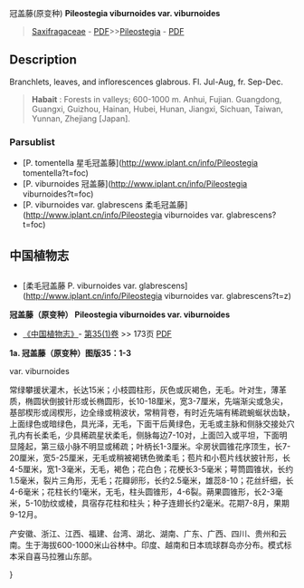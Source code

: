 冠盖藤(原变种) **Pileostegia viburnoides var. viburnoides**

> [Saxifragaceae](http://www.iplant.cn/info/Saxifragaceae?t=foc) - [PDF](http://www.iplant.cn/foc/pdf/Saxifragaceae.pdf)>>[Pileostegia](http://www.iplant.cn/info/Pileostegia?t=foc) - [PDF](http://www.iplant.cn/foc/pdf/Pileostegia.pdf)

## Description

Branchlets, leaves, and inflorescences glabrous. Fl. Jul-Aug, fr. Sep-Dec.

> **Habait** : 
> Forests in valleys; 600-1000 m. Anhui, Fujian. Guangdong, Guangxi, Guizhou, Hainan, Hubei, Hunan, Jiangxi, Sichuan, Taiwan, Yunnan, Zhejiang [Japan].


### Parsublist

* [P.  tomentella  星毛冠盖藤](http://www.iplant.cn/info/Pileostegia tomentella?t=foc)
* [P.  viburnoides  冠盖藤](http://www.iplant.cn/info/Pileostegia viburnoides?t=foc)
* [P.  viburnoides var. glabrescens  柔毛冠盖藤](http://www.iplant.cn/info/Pileostegia viburnoides var. glabrescens?t=foc)

## 中国植物志

## 
* [柔毛冠盖藤  P.  viburnoides var. glabrescens](http://www.iplant.cn/info/Pileostegia viburnoides var. glabrescens?t=z)

**冠盖藤（原变种） Pileostegia viburnoides var. viburnoides**

* [《中国植物志》](http://www.iplant.cn/frps)- [第35(1)卷](http://www.iplant.cn/frps/vol/35(1)) >> 173页 [PDF](http://www.iplant.cn/frps/pdf/35(1)/173.PDF)

**1a. 冠盖藤（原变种）图版35：1-3**

var. viburnoides

常绿攀援状灌木，长达15米；小枝圆柱形，灰色或灰褐色，无毛。叶对生，薄革质，椭圆状倒披针形或长椭圆形，长10-18厘米，宽3-7厘米，先端渐尖或急尖，基部楔形或阔楔形，边全缘或稍波状，常稍背卷，有时近先端有稀疏蜿蜒状齿缺，上面绿色或暗绿色，具光泽，无毛，下面干后黄绿色，无毛或主脉和侧脉交接处穴孔内有长柔毛，少具稀疏星状柔毛，侧脉每边7-10对，上面凹入或平坦，下面明显隆起，第三级小脉不明显或稀疏；叶柄长1-3厘米。伞房状圆锥花序顶生，长7-20厘米，宽5-25厘米，无毛或稍被褐锈色微柔毛；苞片和小苞片线状披针形，长4-5厘米，宽1-3毫米，无毛，褐色；花白色；花梗长3-5毫米；萼筒圆锥状，长约1.5毫米，裂片三角形，无毛；花瓣卵形，长约2.5毫米，雄蕊8-10；花丝纤细，长4-6毫米；花柱长约1毫米，无毛，柱头圆锥形，4-6裂。蒴果圆锥形，长2-3毫米，5-10肋纹或棱，具宿存花柱和柱头；种子连翅长约2毫米。花期7-8月，果期9-12月。

产安徽、浙江、江西、福建、台湾、湖北、湖南、广东、广西、四川、贵州和云南。生于海拔600-1000米山谷林中。印度、越南和日本琉球群岛亦分布。模式标本采自喜马拉雅山东部。


}